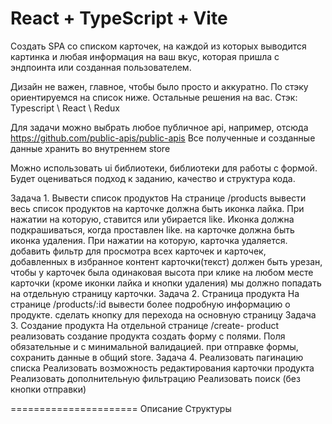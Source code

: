 # React + TypeScript + Vite

Создать SPA со списком карточек, на каждой из которых выводится картинка и любая информация на ваш вкус, которая пришла с эндпоинта или созданная пользователем. 

Дизайн не важен, главное, чтобы было просто и аккуратно. По стэку ориентируемся на список ниже. Остальные решения на вас. 
Стэк: Typescript \ React \ Redux 

Для задачи можно выбрать любое публичное api, например, отсюда https://github.com/public-apis/public-apis 
Все полученные и созданные данные хранить во внутреннем store

Можно использовать ui библиотеки, библиотеки для работы с формой. 
Будет оцениваться подход к заданию, качество и структура кода.

Задача 1. Вывести список продуктов
На странице /products 
вывести весь список продуктов на карточке должна быть иконка лайка. При нажатии на которую, ставится или убирается like. Иконка должна подкрашиваться, когда проставлен like. 
на карточке должна быть иконка удаления. При нажатии на которую, карточка удаляется.
добавить фильтр для просмотра всех карточек и карточек, добавленных в избранное
контент карточки(текст) должен быть урезан, чтобы у карточек была одинаковая высота
при клике на любом месте карточки (кроме иконки лайка и кнопки удаления) мы должно попадать на отдельную страницу карточки.
Задача 2. Страница продукта
На странице /products/:id 
вывести более подробную информацию о продукте. 
сделать кнопку для перехода на основную страницу
Задача 3. Создание продукта
На отдельной странице /create- product реализовать создание продукта
создать форму с полями. Поля обязательные и с минимальной валидацией.
при отправке формы, сохранить данные в общий store.
Задача 4.
Реализовать пагинацию списка
Реализовать возможность редактирования карточки продукта
Реализовать дополнительную фильтрацию
Реализовать поиск (без кнопки отправки)



====================== Описание Структуры
<!-- стек: TypeScript, React, Redux, Vite.  
для получения списка продуктов Fake Store API ([https://fakestoreapi.com/](https://fakestoreapi.com/)) 
Для UI компонентов используем Material-UI, СSS и 
для управления формами — Formik с валидацией через Yup -->

<!-- 
1. public
   `index.html`: Основной HTML-файл приложения.
   `assets/images`: Директория для хранения изображений.
        
2. src
  components: Содержит все компоненты React.
          + `ProductCard`: Компонент карточки продукта.
          + `ProductList`: Компонент списка продуктов.
          + `ProductDetails`: Компонент детальной информации о продукте.
          + `CreateProduct`: Компонент формы создания продукта.
          + `Pagination`: Компонент пагинации.
          + `Filter`: Компонент фильтрации.
          + `SearchBar`: Компонент поиска.
                
  store: Содержит всю логику Redux.
          + `reducers`: Содержит редьюсеры для хранилища.
                        - `productReducer.ts`: Редьюсер для управления состоянием продуктов.
                        - `index.ts`: Комбинирует все редьюсеры.
                        
          + `actions`: Содержит экшены для хранилища.
                        - `productActions.ts`: Экшены для управления продуктами.
                        - `index.ts`: Экспортирует все экшены.
                        
          + `store.ts`: Инициализирует Redux store.
                
  services: Содержит сервисы для взаимодействия с API.
          + `api.ts`: Сервис для запросов к публичному API.
                
  pages: Содержит страницы приложения.
          + `ProductsPage`: Страница со списком продуктов.
          + `ProductPage`: Страница с детальной информацией о продукте.
          + `CreateProductPage`: Страница для создания продукта.
                
   `App.tsx`: Основной компонент приложения.
   `index.tsx`: Точка входа в приложение.
  `types.ts`: Общие типы данных для проекта.
        
3. .gitignore: Файл для игнорирования файлов в Git.
4. package.json: Файл конфигурации npm.
5. README.md: Инструкции и описание проекта -->